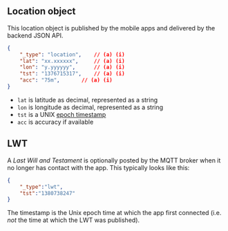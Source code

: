 ## Location object

This location object is published by the mobile apps and delivered by the backend JSON API.

```json
{
    "_type": "location",	// (a) (i)
    "lat": "xx.xxxxxx", 	// (a) (i)
    "lon": "y.yyyyyy", 		// (a) (i)
    "tst": "1376715317",	// (a) (i)
    "acc": "75m",		// (a) (i)
}
```

* `lat` is latitude as decimal, represented as a string
* `lon` is longitude as decimal, represented as a string
* `tst` is a UNIX [epoch timestamp](http://en.wikipedia.org/wiki/Unix_time)
* `acc` is accuracy if available

## LWT

A _Last Will and Testament_ is optionally posted by the MQTT broker when it no longer has contact with the app. This typically looks like this:

```json
{
    "_type":"lwt",
    "tst":"1380738247"
}
```

The timestamp is the Unix epoch time at which the app first connected (i.e. *not* the time at which the LWT was published).
